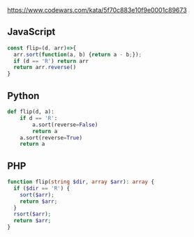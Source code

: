 https://www.codewars.com/kata/5f70c883e10f9e0001c89673

## JavaScript
```js
const flip=(d, arr)=>{
  arr.sort(function(a, b) {return a - b;});
  if (d == 'R') return arr
  return arr.reverse()
}
```

## Python
```python
def flip(d, a):
    if d == 'R':
        a.sort(reverse=False)
        return a
    a.sort(reverse=True)
    return a
```

## PHP
```php
function flip(string $dir, array $arr): array {
  if ($dir == 'R') {
    sort($arr);
    return $arr;
  }
  rsort($arr);
  return $arr;
}
```